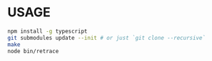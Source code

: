 # USAGE

```sh
npm install -g typescript
git submodules update --init # or just `git clone --recursive`
make
node bin/retrace
```

